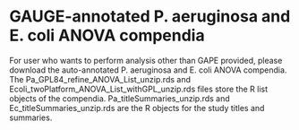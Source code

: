 # GAUGE-annotated P. aeruginosa and E. coli ANOVA compendia
For user who wants to perform analysis other than GAPE provided, please download the auto-annotated P. aeruginosa and E. coli ANOVA compendia.
The Pa_GPL84_refine_ANOVA_List_unzip.rds and Ecoli_twoPlatform_ANOVA_List_withGPL_unzip.rds files store the R list objects of the compendia. Pa_titleSummaries_unzip.rds and Ec_titleSummaries_unzip.rds are the R objects for the study titles and summaries. 
